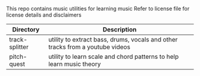 This repo contains music utilities for learning music
Refer to license file for license details and disclaimers

| Directory       | Description                                                                    |
|-----------------|--------------------------------------------------------------------------------|
| track-splitter | utility to  extract bass, drums, vocals and other tracks from a youtube videos |
| pitch-quest    | utility to learn scale and chord patterns to help learn music theory           |
